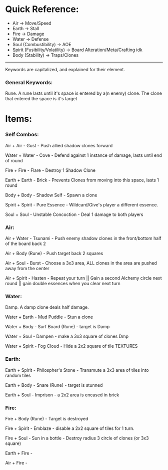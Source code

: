 # Quick Reference:
- Air -> Move/Speed
- Earth -> Stall
- Fire -> Damage 
- Water ->  Defense
- Soul (Combustibility) -> AOE
- Spirit (Fusibility/Volatility) -> Board Alteration/Meta/Crafting idk
- Body (Stability) -> Traps/Clones

---

Keywords are capitalized, and explained for their element.

### General Keywords:
Rune. A rune lasts until it's space is  entered by a(n enemy) clone. The clone that entered the space is it's target


# Items:
### Self Combos:
Air + Air - Gust - Push allied shadow clones forward

Water + Water - Cove - Defend against 1 instance of damage, lasts until end of round

Fire + Fire - Flare - Destroy 1 Shadow Clone

Earth + Earth - Brick - Prevents Clones from moving into this space, lasts 1 round

Body + Body - Shadow Self  - Spawn a clone

Spirit + Spirit - Pure Essence - Wildcard/Give's player a different essence.

Soul + Soul - Unstable Concoction - Deal 1 damage to both players

### Air:
Air + Water - Tsunami - Push enemy shadow clones in the front/bottom half of the board back 2

Air + Body (Rune) - Push target back 2 squares

Air + Soul - Burst - Choose a 3x3 area, ALL clones in the area are pushed away from the center

Air +  Spirit - Hasten - Repeat your turn || Gain a second Alchemy circle next round || gain double essences when you clear next turn

### Water:
Damp. A damp clone deals half damage.

Water + Earth - Mud Puddle - Stun a clone

Water + Body -  Surf Board (Rune) - target is Damp

Water + Soul - Dampen - make a 3x3 square of clones Dmp

Water + Spirit - Fog Cloud - Hide a 2x2 square of tile TEXTURES

### Earth:
Earth + Spirit - Philospher's Stone - Transmute a 3x3 area of tiles into random tiles

Earth + Body - Snare (Rune) - target is stunned

Earth + Soul - Imprison - a 2x2 area is encased in brick


### Fire:
Fire + Body (Rune) - Target is destroyed

Fire + Spirit - Emblaze - disable a 2x2 square of tiles for 1 turn. 

Fire + Soul - Sun in a bottle - Destroy radius 3 circle of clones (or 3x3 square)

Earth + Fire - 

Air + Fire - 